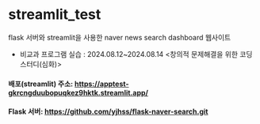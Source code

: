 # streamlit_test
flask 서버와 streamlit을 사용한 naver news search dashboard 웹사이트

- 비교과 프로그램 실습
: 2024.08.12~2024.08.14 <창의적 문제해결을 위한 코딩스터디(심화)>

#### 배포(streamlit) 주소: https://apptest-gkrcngduubopuqkez9hktk.streamlit.app/
#### Flask 서버: https://github.com/yjhss/flask-naver-search.git



